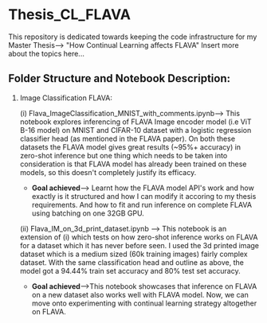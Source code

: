 # Thesis_CL_FLAVA
This repository is dedicated towards keeping the code infrastructure for my Master Thesis--> "How Continual Learning affects FLAVA"
Insert more about the topics here...

## Folder Structure and Notebook Description:  
1) Image Classification FLAVA:<br>
   
   (i) Flava_ImageClassification_MNIST_with_comments.ipynb--> This notebook explores inferencing of FLAVA Image encoder model (i.e ViT B-16 model) on MNIST and CIFAR-10 dataset with a logistic regression classifier head (as mentioned in the FLAVA paper). On both these datasets the FLAVA model gives great results (~95%+ accuracy) in zero-shot inference but one thing which needs to be taken into consideration is that FLAVA  model has already been trained on these models, so this doesn't completely justify its efficacy.
   * __Goal achieved__--> Learnt how the FLAVA model API's work and how exactly is it structured and how I can modify it accoring to my thesis requirements. And how to fit and run inference on complete FLAVA using batching on one 32GB GPU.

   (ii) Flava_IM_on_3d_print_dataset.ipynb --> This notebook is an extension of  (i) which tests on how zero-shot inference works on FLAVA for a dataset which it has never before seen. I used the 3d printed image dataset which is a medium sized (60k training images) fairly complex dataset. With the same classification head and outline as above, the model got a 94.44% train set accuracy and 80% test set accuracy.
   * __Goal achieved__-->This notebook showcases that inference on FLAVA on a new dataset also works well with FLAVA model. Now, we can move onto experimenting with continual learning strategy altogether on FLAVA.

